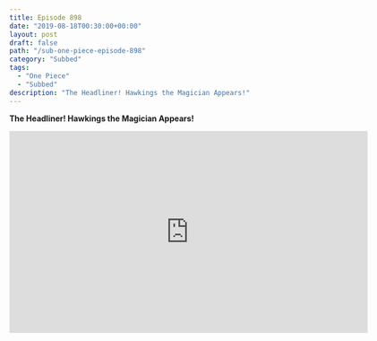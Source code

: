 ```yaml
---
title: Episode 898
date: "2019-08-18T00:30:00+00:00"
layout: post
draft: false
path: "/sub-one-piece-episode-898"
category: "Subbed"
tags:
  - "One Piece"
  - "Subbed"
description: "The Headliner! Hawkings the Magician Appears!"
---
```


**The Headliner! Hawkings the Magician Appears!**

<iframe width="640" height="360" src="https://www.rapidvideo.com/e/G643DYGY14" frameborder="0" marginwidth=0 marginheight=0 scrolling=no allowfullscreen></iframe>

